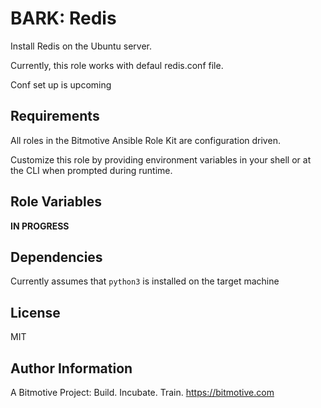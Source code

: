 BARK: Redis
=========

Install Redis on the Ubuntu server.

Currently, this role works with defaul redis.conf file. 

Conf set up is upcoming


Requirements
------------

All roles in the Bitmotive Ansible Role Kit are configuration driven.


Customize this role by providing environment variables in your shell or at the CLI when prompted during runtime.


Role Variables
--------------

**IN PROGRESS**

Dependencies
------------

Currently assumes that `python3` is installed on the target machine


License
-------

MIT

Author Information
------------------

A Bitmotive Project: Build. Incubate. Train.
https://bitmotive.com
